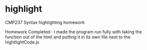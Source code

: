 # highlight
CMP237 Syntax highlighting homework

Homework Completed : I made the program run fully with taking the function out of the html and putting it in its own file next to the hightlightCode.js
